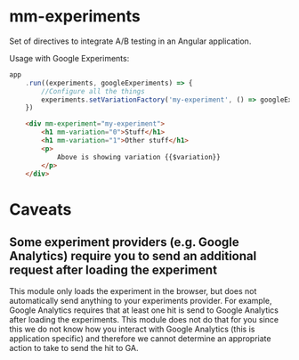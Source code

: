 <!---
  --- GENERATED BY https://github.com/Magnetme/generator-magnet-frontend
  --->

# mm-experiments

Set of directives to integrate A/B testing in an Angular application.

Usage with Google Experiments:

```javascript
app
	.run((experiments, googleExperiments) => {
		//Configure all the things
		experiments.setVariationFactory('my-experiment', () => googleExperiments.getVariation('googleExperimentId'));
	})
```
```html
	<div mm-experiment="my-experiment">
		<h1 mm-variation="0">Stuff</h1>
		<h1 mm-variation="1">Other stuff</h1>
		<p>
			Above is showing variation {{$variation}}
		</p>
	</div>
```

# Caveats

## Some experiment providers (e.g. Google Analytics) require you to send an additional request after loading the experiment
This module only loads the experiment in the browser, but does not automatically send anything to your experiments provider. For example, Google Analytics requires that at least one hit is send to Google Analytics after loading the experiments. This module does not do that for you since this we do not know how you interact with Google Analytics (this is application specific) and therefore we cannot determine an appropriate action to take to send the hit to GA.
